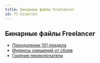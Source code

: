 ```yaml
---
title: Бинарные файлы Freelancer
id: fl-binaries
---
```


## Бинарные файлы Freelancer

- [Преодоление 101 предела](./limit-breaking/index.md)
- [Индексы смещений от сбоев](./crash-offsets.mdx)
- [Горячие переключатели](./shortcut-switches.md)
